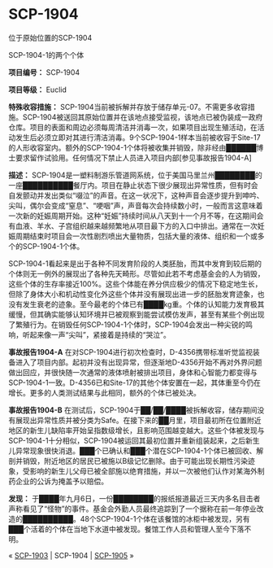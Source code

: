 # SCP-1904
                        




位于原始位置的SCP-1904





SCP-1904-1的两个个体



**项目编号：** SCP-1904

**项目等级：** Euclid

**特殊收容措施：** SCP-1904当前被拆解并存放于储存单元-07。不需更多收容措施。SCP-1904被送回其原始位置并在该地点接受监视，该地点已被伪装成一政府仓库。项目的表面和周边必须每周清洁并消毒一次，如果项目出现生殖活动，在活动发生后必须立即对其进行清洁消毒。9个SCP-1904-1样本当前被收容于Site-17的人形收容室内。额外的SCP-1904-1个体将被收集并销毁，除非经由██████博士要求留作试验用。任何情况下禁止人员进入项目内部[参见事故报告1904-A]

**描述：** SCP-1904是一塑料制游乐管道网系统，位于美国马里兰州████████的一座██████████餐厅内。项目在静止状态下很少展现出异常性质，但有时会自发颤动并发出类似“啜泣”的声音。在这一状况下，这种声音会逐步提升到呻吟、尖叫，偶尔会变成“窒息”、“哽咽”声，声音每次会持续数小时，一般而言这意味着一次新的妊娠周期开始。这种“妊娠”持续时间从八天到十一个月不等，在这期间会有血液、羊水、子宫组织越来越频繁地从项目最下方的入口中排出。通常在一次妊娠周期结束时项目会一次性剧烈喷出大量物质，包括大量的液体、组织和一个或多个的SCP-1904-1个体。

SCP-1904-1看起来是出于各种不同发育阶段的人类胚胎，而其中发育到较后期的个体则无一例外的展现出了各种先天畸形。尽管如此若不考虑基金会的人为销毁，这些个体的生存率接近100%。这些个体能在养分供应极少的情况下稳定地生长，但除了身体大小和机动性变化外这些个体并没有展现出进一步的胚胎发育迹象，也没有发生衰老的迹象。至今最老的个体已有████kg重。个体的认知能力发育极其缓慢，但其确实能够认知环境并已被观察到能尝试模仿发声，甚至有某些个例出现了繁殖行为。在销毁任何SCP-1904-1个体时，SCP-1904会发出一种尖锐的鸣响，听起来像一声“尖叫”，紧接着是持续的“哭泣”。

**事故报告1904-A** 
在对SCP-1904进行初次检查时，D-4356携带标准听觉监视装备进入了项目内部。起初并没有出现异常，但逐渐地D-4356开始不再对外界问题做出回应，并很快随一次通常的液体喷射被排出项目，身体和心智能力都变得与SCP-1904-1一致。D-4356已和Site-17的其他个体安置在一起，其体重至今仍在增长。更多的人类测试结果与此相同，额外的个体已被处决。

**事故报告1904-B** 
在测试后，SCP-1904于██/██/████被拆解收容，储存期间没有展现出异常性质并被分类为Safe。在接下来的██月里，项目最初所在位置附近地区的新生儿缺陷率开始呈指数级增长，且影响范围越变越大。这些个体被发现与SCP-1904-1十分相似，SCP-1904被运回其最初位置并重新组装起来，之后新生儿异常现象很快消退。███个已确认和███个潜在SCP-1904-1个体已被回收、解剖并销毁，附近地区的居民已被施以B级记忆删除。由于可能出现长期性污染迹象，受影响的新生儿父母已被全部施以绝育措施，并以一次被他们认作对某海外制药企业的公诉为掩盖予以赔偿。

**发现：** 于████年九月6日，一份████████的报纸报道最近三天内多名目击者声称看见了“怪物”的事件。基金会外勤人员最终追踪到了一个据称在前一年停业改造的██████████。48个SCP-1904-1个体在该餐馆的冰柜中被发现，另有███个活着的个体在当地下水道中被发现。餐馆工作人员和管理人至今下落不明。



« [SCP-1903](/scp-1903) | SCP-1904 | [SCP-1905](/scp-1905) »





                    